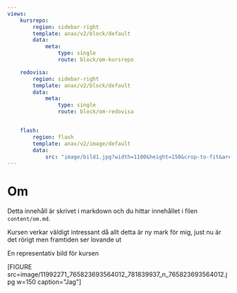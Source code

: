 ```yaml
---
views:
    kursrepo:
        region: sidebar-right
        template: anax/v2/block/default
        data:
            meta:
                type: single
                route: block/om-kursrepo

    redovisa:
        region: sidebar-right
        template: anax/v2/block/default
        data:
            meta:
                type: single
                route: block/om-redovisa


    flash:
        region: flash
        template: anax/v2/image/default
        data:
            src: "image/bild1.jpg?width=1100&height=150&crop-to-fit&area=0,0,30,0"
---
```

Om
=========================

Detta innehåll är skrivet i markdown och du hittar innehållet i filen `content/om.md`.

Kursen verkar väldigt intressant då allt detta är ny mark för mig, just nu är det rörigt men framtiden ser lovande ut

En representativ bild för kursen

[FIGURE src=image/11992271_765823693564012_781839937_n_765823693564012.jpg w=150 caption="Jag"]
